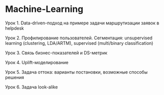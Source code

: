 # Machine-Learning

Урок 1. Data-driven-подход на примере задачи маршрутизации заявок в helpdesk

Урок 2. Профилирование пользователей. Сегментация: unsupervised learning (clustering, LDA/ARTM), supervised (multi/binary classification)

Урок 3. Связь бизнес-показателей и DS-метрик

Урок 4. Uplift-моделирование

Урок 5. Задача оттока: варианты постановки, возможные способы решения

Урок 6. Задача look-alike
